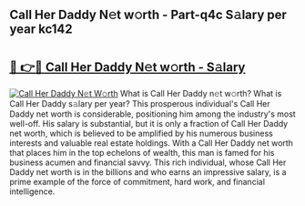## Call Her Daddy N𝚎t w𝚘rth - Part-q4c S𝚊lary per year kc142

# <h2><a href="http://gc168lh.nevu.top/?p=Call+Her+Daddy">🔗 👉🔴 Call Her Daddy N𝚎t w𝚘rth - S𝚊lary</a></h2>

[![Call Her Daddy N𝚎t W𝚘rth](https://i.imgur.com/Oavwk0R.jpeg)](http://gc168lh.nevu.top/?p=Call+Her+Daddy)
What is Call Her Daddy n𝚎t w𝚘rth? What is Call Her Daddy s𝚊lary per year?
This prosperous individual's Call Her Daddy net worth is considerable, positioning him among the industry's most well-off. His salary is substantial, but it is only a fraction of Call Her Daddy net worth, which is believed to be amplified by his numerous business interests and valuable real estate holdings. With a Call Her Daddy net worth that places him in the top echelons of wealth, this man is famed for his business acumen and financial savvy. This rich individual, whose Call Her Daddy net worth is in the billions and who earns an impressive salary, is a prime example of the force of commitment, hard work, and financial intelligence.
